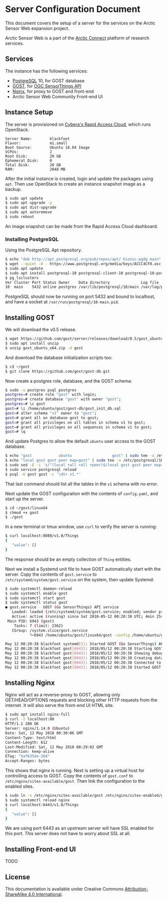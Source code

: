 # Server Configuration Document

This document covers the setup of a server for the services on the Arctic Sensor Web expansion project.

Arctic Sensor Web is a part of the [Arctic Connect][] platform of research services.

[Arctic Connect]: http://arcticconnect.org

## Services

The instance has the following services:

* [PostgreSQL][] 10, for GOST database
* [GOST][], for [OGC SensorThings API][OGC STA]
* [Nginx][], for proxy to GOST and front-end
* Arctic Sensor Web Community Front-end UI

[GOST]: https://github.com/gost/server
[Nginx]: http://nginx.org
[OGC STA]: http://docs.opengeospatial.org/is/15-078r6/15-078r6.html
[PostgreSQL]: https://www.postgresql.org

## Instance Setup

The server is provisioned on [Cybera's Rapid Access Cloud](https://www.cybera.ca/services/rapid-access-cloud/), which runs OpenStack.

```
Server Name:        blackfoot
Flavor:             m1.small
Boot Source:        Ubuntu 18.04 Image
VCPUs:              2
Root Disk:          20 GB
Ephemeral Disk:     0
Total Disk:         20 GB
RAM:                2048 MB
```

After the initial instance is created, login and update the packages using `apt`. Then use OpenStack to create an instance snapshot image as a backup.

```sh
$ sudo apt update
$ sudo apt upgrade -y
$ sudo apt dist-upgrade
$ sudo apt autoremove
$ sudo reboot
```

An image snapshot can be made from the Rapid Access Cloud dashboard.

### Installing PostgreSQL

Using the PostgreSQL Apt repository.

```sh
$ echo "deb http://apt.postgresql.org/pub/repos/apt/ bionic-pgdg main" | sudo tee /etc/apt/sources.list.d/pgdg.list
$ wget --quiet -O - https://www.postgresql.org/media/keys/ACCC4CF8.asc | sudo apt-key add -
$ sudo apt update
$ sudo apt install postgresql-10 postgresql-client-10 postgresql-10-postgis-2.4 postgresql-10-postgis-2.4-scripts postgis
$ pg_lsclusters
Ver Cluster Port Status Owner    Data directory              Log file
10  main    5432 online postgres /var/lib/postgresql/10/main /var/log/postgresql/postgresql-10-main.log
```

PostgreSQL should now be running on port 5432 and bound to localhost, and have a socket at `/var/run/postgresql/10-main.pid`.

## Installing GOST

We will download the v0.5 release.

```sh
$ wget https://github.com/gost/server/releases/download/0.5/gost_ubuntu_x64.zip
$ sudo apt install unzip
$ unzip gost_ubuntu_x64.zip -d gost
```

And download the database initialization scripts too:

```sh
$ cd ~/gost
$ git clone https://github.com/gost/gost-db.git
```

Now create a postgres role, database, and the GOST schema:

```sh
$ sudo -u postgres psql postgres
postgres=# create role "gost" with login;
postgres=# create database "gost" with owner "gost";
postgres=# \c gost
gost=# \i /home/ubuntu/gost/gost-db/gost_init_db.sql
gost=# alter schema "v1" owner to "gost";
gost=# grant all on database gost to gost;
gost=# grant all privileges on all tables in schema v1 to gost;
gost=# grant all privileges on all sequences in schema v1 to gost;
gost=# \q
```

And update Postgres to allow the default `ubuntu` user access to the GOST database.

```sh
$ echo "gost            ubuntu                  gost" | sudo tee -a /etc/postgresql/10/main/pg_ident.conf
$ echo "local gost gost peer map=gost" | sudo tee -a /etc/postgresql/10/main/pg_hba.conf
$ sudo sed -E -i 's/^(local +all +all +peer)$/local gost gost peer map=gost\n\1/' /etc/postgresql/10/main/pg_hba.conf
$ sudo service postgresql reload
$ psql -U gost gost -c '\dt+ v1.*'
```

That last command should list all the tables in the `v1` schema with no error.

Next update the GOST configuration with the contents of `config.yaml`, and start up the server.

```sh
$ cd ~/gost/linux64
$ chmod +x gost
$ ./gost
```

In a new terminal or tmux window, use `curl` to verify the server is running:

```sh
$ curl localhost:8080/v1.0/Things
{
   "value": []
}
```

The response should be an empty collection of `Thing` entities.

Next we install a Systemd unit file to have GOST automatically start with the server. Copy the contents of `gost.service` to `/etc/systemd/system/gost.service` on the system, then update Systemd:

```sh
$ sudo systemctl daemon-reload
$ sudo systemctl enable gost
$ sudo systemctl start gost
$ sudo systemctl status gost
● gost.service - GOST (Go SensorThings) API service
   Loaded: loaded (/etc/systemd/system/gost.service; enabled; vendor preset: enabled)
   Active: active (running) since Sat 2018-05-12 00:20:38 UTC; 4min 25s ago
 Main PID: 6943 (gost)
    Tasks: 7 (limit: 2362)
   CGroup: /system.slice/gost.service
           └─6943 /home/ubuntu/gost/linux64/gost -config /home/ubuntu/gost/linux64/config.yaml

May 12 00:20:38 blackfoot systemd[1]: Started GOST (Go SensorThings) API service.
May 12 00:20:38 blackfoot gost[6943]: 2018/05/12 00:20:38 Starting GOST....
May 12 00:20:38 blackfoot gost[6943]: 2018/05/12 00:20:38 Showing debug logs
May 12 00:20:38 blackfoot gost[6943]: 2018/05/12 00:20:38 Creating database connection, host: "/var/run/postgresql/", po
May 12 00:20:38 blackfoot gost[6943]: 2018/05/12 00:20:38 Connected to database
May 12 00:20:38 blackfoot gost[6943]: 2018/05/12 00:20:38 Started GOST HTTP Server on localhost:8080
```

## Installing Nginx

Nginx will act as a reverse-proxy to GOST, allowing only GET/HEAD/OPTIONS requests and blocking other HTTP requests from the internet. It will also serve the front-end UI HTML site.

```sh
$ sudo apt install nginx-full
$ curl -I localhost:80
HTTP/1.1 200 OK
Server: nginx/1.14.0 (Ubuntu)
Date: Sat, 12 May 2018 00:30:06 GMT
Content-Type: text/html
Content-Length: 612
Last-Modified: Sat, 12 May 2018 00:29:02 GMT
Connection: keep-alive
ETag: "5af6354e-264"
Accept-Ranges: bytes
```

This shows that nginx is running. Next is setting up a virtual host for controlling access to GOST. Copy the contents of `gost.conf` to `/etc/nginx/sites-available/gost`. Then link the configuration to the enabled sites.

```sh
$ sudo ln -s /etc/nginx/sites-available/gost /etc/nginx/sites-enabled/gost
$ sudo systemctl reload nginx
$ curl localhost:6443/v1.0/Things
{
   "value": []
}
```

We are using port 6443 as an upstream server will have SSL enabled for this port. *This* server does not have to worry about SSL at all.

## Installing Front-end UI

TODO

## License

This documentation is available under Creative Commons [Attribution-ShareAlike 4.0 International](http://creativecommons.org/licenses/by-sa/4.0/).
